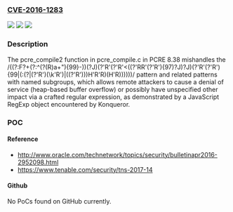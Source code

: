 ### [CVE-2016-1283](https://cve.mitre.org/cgi-bin/cvename.cgi?name=CVE-2016-1283)
![](https://img.shields.io/static/v1?label=Product&message=n%2Fa&color=blue)
![](https://img.shields.io/static/v1?label=Version&message=n%2Fa&color=blue)
![](https://img.shields.io/static/v1?label=Vulnerability&message=n%2Fa&color=brighgreen)

### Description

The pcre_compile2 function in pcre_compile.c in PCRE 8.38 mishandles the /((?:F?+(?:^(?(R)a+\"){99}-))(?J)(?'R'(?'R'<((?'RR'(?'R'\){97)?J)?J)(?'R'(?'R'\){99|(:(?|(?'R')(\k'R')|((?'R')))H'R'R)(H'R))))))/ pattern and related patterns with named subgroups, which allows remote attackers to cause a denial of service (heap-based buffer overflow) or possibly have unspecified other impact via a crafted regular expression, as demonstrated by a JavaScript RegExp object encountered by Konqueror.

### POC

#### Reference
- http://www.oracle.com/technetwork/topics/security/bulletinapr2016-2952098.html
- https://www.tenable.com/security/tns-2017-14

#### Github
No PoCs found on GitHub currently.


